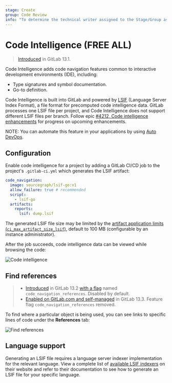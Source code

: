 ```yaml
---
stage: Create
group: Code Review
info: "To determine the technical writer assigned to the Stage/Group associated with this page, see https://about.gitlab.com/handbook/product/ux/technical-writing/#assignments"
---
```


# Code Intelligence **(FREE ALL)**

> [Introduced](https://gitlab.com/groups/gitlab-org/-/epics/1576) in GitLab 13.1.

Code Intelligence adds code navigation features common to interactive
development environments (IDE), including:

- Type signatures and symbol documentation.
- Go-to definition.

Code Intelligence is built into GitLab and powered by [LSIF](https://lsif.dev/)
(Language Server Index Format), a file format for precomputed code
intelligence data. GitLab processes one LSIF file per project, and
Code Intelligence does not support different LSIF files per branch.
Follow epic [#4212, Code intelligence enhancements](https://gitlab.com/groups/gitlab-org/-/epics/4212)
for progress on upcoming enhancements.

NOTE:
You can automate this feature in your applications by using [Auto DevOps](../../topics/autodevops/index.md).

## Configuration

Enable code intelligence for a project by adding a GitLab CI/CD job to the project's
`.gitlab-ci.yml` which generates the LSIF artifact:

```yaml
code_navigation:
  image: sourcegraph/lsif-go:v1
  allow_failure: true # recommended
  script:
    - lsif-go
  artifacts:
    reports:
      lsif: dump.lsif
```

The generated LSIF file size may be limited by
the [artifact application limits (`ci_max_artifact_size_lsif`)](../../administration/instance_limits.md#maximum-file-size-per-type-of-artifact),
default to 100 MB (configurable by an instance administrator).

After the job succeeds, code intelligence data can be viewed while browsing the code:

![Code intelligence](img/code_intelligence_v13_4.png)

## Find references

> - [Introduced](https://gitlab.com/gitlab-org/gitlab/-/issues/217392) in GitLab 13.2 [with a flag](../../administration/feature_flags.md) named `code_navigation_references`. Disabled by default.
> - [Enabled on GitLab.com and self-managed](https://gitlab.com/gitlab-org/gitlab/-/issues/225621) in GitLab 13.3. Feature flag `code_navigation_references` removed.

To find where a particular object is being used, you can see links to specific lines of code
under the **References** tab:

![Find references](img/code_intelligence_find_references_v13_3.png)

## Language support

Generating an LSIF file requires a language server indexer implementation for the
relevant language. View a complete list of [available LSIF indexers](https://lsif.dev/#implementations-server) on their website and
refer to their documentation to see how to generate an LSIF file for your specific language.
